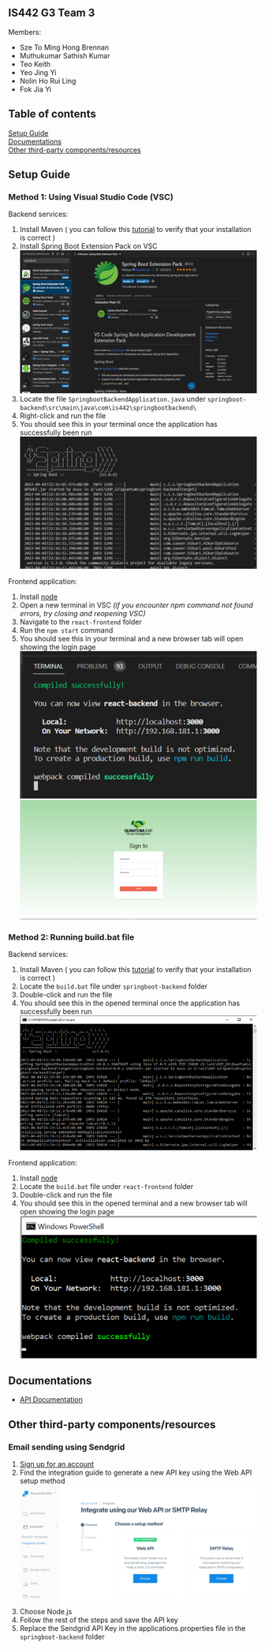 ## IS442 G3 Team 3
Members:
- Sze To Ming Hong Brennan
- Muthukumar Sathish Kumar
- Teo Keith
- Yeo Jing Yi
- Nolin Ho Rui Ling
- Fok Jia Yi

## Table of contents
[Setup Guide](#setupguide)  
[Documentations](#docs)  
[Other third-party components/resources](#others)  

<a name="setupguide"></a>
## Setup Guide
### Method 1: Using Visual Studio Code (VSC)
Backend services:
1. Install Maven ( you can follow this [tutorial](http://https://www.tutorialspoint.com/maven/maven_environment_setup.htm "tutorial") to verify that your installation is correct )
2.  Install Spring Boot Extension Pack on VSC
![](installation-guide-images/installationguide1.png)
3. Locate the file `SpringbootBackendApplication.java` under `springboot-backend\src\main\java\com\is442\springbootbackend\`
4. Right-click and run the file
5. You should see this in your terminal once the application has successfully been run  
![](installation-guide-images/installationguide2.png)

Frontend application:
1. Install [node](https://nodejs.org/en "node")
2. Open a new terminal in VSC *(if you encounter npm command not found errors, try closing and reopening VSC)*
3. Navigate to the `react-frontend` folder
4. Run the `npm start` command
5. You should see this in your terminal and a new browser tab will open showing the login page
![](installation-guide-images/installationguide3.png)
![](installation-guide-images/installationguide6.png)

### Method 2: Running build.bat file
Backend services:
1. Install Maven ( you can follow this [tutorial](http://https://www.tutorialspoint.com/maven/maven_environment_setup.htm "tutorial") to verify that your installation is correct )
2. Locate the `build.bat` file under `springboot-backend` folder
3. Double-click and run the file
4. You should see this in the opened terminal once the application has successfully been run
![](installation-guide-images/installationguide4.png)

Frontend application:
1. Install [node](https://nodejs.org/en "node")
2. Locate the `build.bat` file under `react-frontend` folder
3. Double-click and run the file
4. You should see this in the opened terminal and a new browser tab will open showing the login page
![](installation-guide-images/installationguide5.png)


<a name="docs"></a>
## Documentations
- [API Documentation](http://https://documenter.getpostman.com/view/17615314/2s93JtRisF "API Documentation")


<a name="others"></a>
## Other third-party components/resources
### Email sending using Sendgrid
1. [Sign up for an account ](https://signup.sendgrid.com/ "Sign up for an account ")
2. Find the integration guide to generate a new API key using the Web API setup method
![](installation-guide-images/installationguide7.png)
3. Choose Node.js
4. Follow the rest of the steps and save the API key
3. Replace the Sendgrid API Key in the applications.properties file in the `springboot-backend` folder
